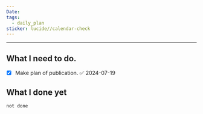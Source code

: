 ```yaml
---
Date: 
tags:
  - daily_plan
sticker: lucide//calendar-check
---
```

---
## What I need to do.

- [x] Make plan of publication. ✅ 2024-07-19



## What I done yet
```tasks
not done
```
